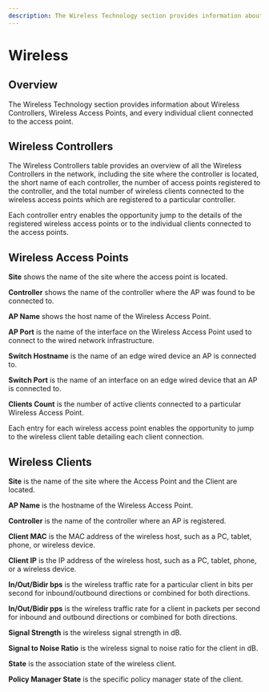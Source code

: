 ```yaml
---
description: The Wireless Technology section provides information about Wireless Controllers, Wireless Access Points, and every individual client connected to...
---
```


# Wireless

## Overview

The Wireless Technology section provides information about Wireless
Controllers, Wireless Access Points, and every individual client
connected to the access point.

## Wireless Controllers

The Wireless Controllers table provides an overview of all the
Wireless Controllers in the network, including the site where the
controller is located, the short name of each controller, the number of
access points registered to the controller, and the total number of
wireless clients connected to the wireless access points which are
registered to a particular controller.

Each controller entry enables the opportunity jump to the details of the
registered wireless access points or to the individual clients connected
to the access points.

## Wireless Access Points

**Site** shows the name of the site where the access point is located.

**Controller** shows the name of the controller where the AP was found to be
connected to.

**AP Name** shows the host name of the Wireless Access Point.

**AP Port** is the name of the interface on the Wireless Access Point used to
connect to the wired network infrastructure.

**Switch Hostname** is the name of an edge wired device an AP is connected to.

**Switch Port** is the name of an interface on an edge wired device that an AP is connected to.

**Clients Count** is the number of active clients connected to a particular Wireless Access Point.

Each entry for each wireless access point enables the opportunity to
jump to the wireless client table detailing each client connection.

## Wireless Clients

**Site** is the name of the site where the Access Point and the Client are
located.

**AP Name** is the hostname of the Wireless Access Point.

**Controller** is the name of the controller where an AP is registered.

**Client MAC** is the MAC address of the wireless host, such as a PC,
tablet, phone, or wireless device.

**Client IP** is the IP address of the wireless host, such as a PC, tablet, phone, or a wireless device.

**In/Out/Bidir bps** is the wireless traffic rate for a particular client in bits per second for inbound/outbound directions or combined for both
directions.

**In/Out/Bidir pps** is the wireless traffic rate for a client in packets per second for inbound and outbound directions or combined
for both directions.

**Signal Strength** is the wireless signal strength in dB.

**Signal to Noise Ratio** is the wireless signal to noise ratio for the
client in dB.

**State** is the association state of the wireless client.

**Policy Manager State** is the specific policy manager state of the client.
